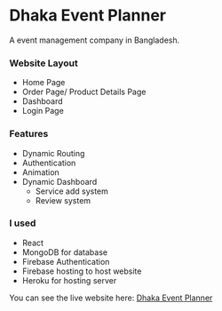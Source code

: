 # Dhaka Event Planner
A event management company in Bangladesh.

### Website Layout
- Home Page
- Order Page/ Product Details Page
- Dashboard
- Login Page

### Features
- Dynamic Routing
- Authentication
- Animation
- Dynamic Dashboard
  - Service add system
  - Review system

### I used
- React
- MongoDB for database
- Firebase Authentication
- Firebase hosting to host website
- Heroku for hosting server

You can see the live website here: [Dhaka Event Planner](https://dhaka-event-planner.web.app)
